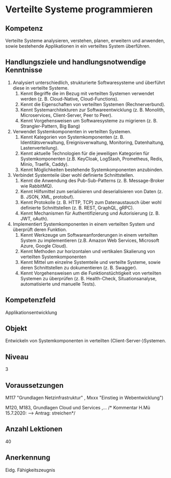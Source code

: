 # Verteilte Systeme programmieren

## Kompetenz
Verteilte Systeme analysieren, verstehen, planen, erweitern und anwenden, sowie bestehende Applikationen in ein verteiltes System überführen. 

## Handlungsziele und handlungsnotwendige Kenntnisse
1. Analysiert unterschiedlich, strukturierte Softwaresysteme und überführt diese in verteilte Systeme.
   1. Kennt Begriffe die im Bezug mit verteilten Systemen verwendet werden (z. B. Cloud-Native, Cloud-Functions).
   1. Kennt die Eigenschaften von verteilten Systemen (Rechnerverbund).
   1. Kennt Systemarchitekturen zur Softwareentwicklung (z. B. Monolith, Microservices, Client-Server, Peer to Peer).
   1. Kennt Vorgehensweisen um Softwaresysteme zu migrieren (z. B. Strangler-Pattern, Big Bang)
1. Verwendet Systemkomponenten in verteilten Systemen.
   1. Kennt Kategorien von Systemkomponenten (z. B. Identitätsverwaltung, Ereignisverwaltung, Monitoring, Datenhaltung, Lastenverteilung).
   1. Kennt aktuelle Technologien für die jeweiligen Kategorien für Systemkomponenten (z.B. KeyCloak, LogStash, Prometheus, Redis, Minio, Traefik, Caddy).
   1. Kennt Möglichkeiten bestehende Systemkomponenten anzubinden.
1. Verbindet Systemteile über wohl definierte Schnittstellen.
   1. Kennt die Anwendung des Pub-Sub-Patterns (z. B. Message-Broker wie RabbitMQ).
   1. Kennt Hilfsmittel zum serialisieren und deserialisieren von Daten (z. B. JSON, XML, protobuf).
   1. Kennt Protokolle (z. B. HTTP, TCP) zum Datenaustausch über wohl definierte Schnittstellen (z. B. REST, GraphQL, gRPC).
   1. Kennt Mechanismen für Authentifizierung und Autorisierung (z. B. JWT, oAuth).   
1. Implementiert Systemkomponenten in einem verteilten System und überprüft deren Funktion.
   1. Kennt Werkzeuge um Softwareanforderungen in einem verteilten System zu implementieren (z.B. Amazon Web Services, Microsoft Azure, Google Cloud).
   1. Kennt Methoden zur horizontalen und vertikalen Skalierung von verteilten Systemkomponenten
   1. Kennt Mittel um einzelne Systemteile und verteilte Systeme, sowie deren Schnittstellen zu dokumentieren (z. B. Swagger).
   1. Kennt Vorgehensweisen um die Funktionstüchtigkeit von verteilten Systemen zu überprüfen (z. B. Health-Check, Situationsanalyse, automatisierte und manuelle Tests).

## Kompetenzfeld
Applikationsentwicklung

## Objekt
Entwickeln von Systemkomponenten in verteilten (Client-Server-)Systemen.

## Niveau
3

## Voraussetzungen
M117 "Grundlagen Netzinfrastruktur" , Mxxx "Einstieg in Webentwicklung")

M120, M183, Grundlagen Cloud und Services ,...
/* Kommentar H.Mü 15.7.2020:   --> Antrag: streichen*/

## Anzahl Lektionen
40

## Anerkennung
Eidg. Fähigkeitszeugnis
